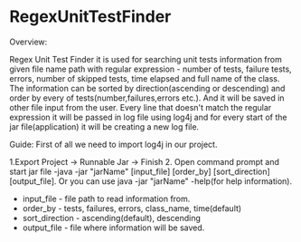 # RegexUnitTestFinder

Overview:

Regex Unit Test Finder it is used for searching unit tests information from given file name path with regular expression - number of tests, failure tests, errors, number of skipped tests, time elapsed and
full name of the class. The information can be sorted by direction(ascending or descending) and order by every of tests(number,failures,errors etc.).
And it will be saved in other file input from the user. Every line that doesn't match the regular expression it will be passed in log file using
log4j and for every start of the jar file(application) it will be creating a new log file.

Guide:
First of all we need to import log4j in our project.

1.Export Project -> Runnable Jar -> Finish
2. Open command prompt and start jar file -java -jar "jarName" [input_file] [order_by] [sort_direction] [output_file]. 
Or you can use java -jar "jarName" -help(for help information).

- input_file - file path to read information from.
- order_by - tests, failures, errors, class_name, time(default)
- sort_direction - ascending(default), descending
- output_file - file where information will be saved.





